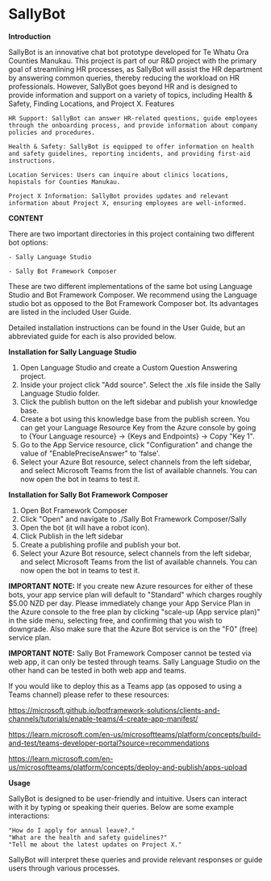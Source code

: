 # SallyBot

**Introduction**

SallyBot is an innovative chat bot prototype developed for Te Whatu Ora Counties Manukau. This project is part of our R&D project with the primary goal of streamlining HR processes, as SallyBot will assist the HR department by answering common queries, thereby reducing the workload on HR professionals. However, SallyBot goes beyond HR and is designed to provide information and support on a variety of topics, including Health & Safety, Finding Locations, and Project X.
Features

    HR Support: SallyBot can answer HR-related questions, guide employees through the onboarding process, and provide information about company policies and procedures.

    Health & Safety: SallyBot is equipped to offer information on health and safety guidelines, reporting incidents, and providing first-aid instructions.

    Location Services: Users can inquire about clinics locations, hopistals for Counties Manukau.

    Project X Information: SallyBot provides updates and relevant information about Project X, ensuring employees are well-informed.

**CONTENT**

There are two important directories in this project containing two different bot options:

    - Sally Language Studio

    - Sally Bot Framework Composer 

These are two different implementations of the same bot using Language Studio and Bot Framework Composer. 
We recommend using the Language studio bot as opposed to the Bot Framework Composer bot. Its advantages are listed in the included User Guide.

Detailed installation instructions can be found in the User Guide, but an abbreviated guide for each is also provided below.

**Installation for Sally Language Studio**
1. Open Language Studio and create a Custom Question Answering project.
2. Inside your project click "Add source". Select the .xls file inside the Sally Language Studio folder.
3. Click the publish button on the left sidebar and publish your knowledge base.
4. Create a bot using this knowledge base from the publish screen. You can get your Language Resource Key from the Azure console by going to {Your Language resource} -> {Keys and Endpoints} -> Copy "Key 1".
5. Go to the App Service resource, click "Configuration" and change the value of "EnablePreciseAnswer" to 'false'.
6. Select your Azure Bot resource, select channels from the left sidebar, and select Microsoft Teams from the list of available channels. You can now open the bot in teams to test it.

**Installation for Sally Bot Framework Composer**
1. Open Bot Framework Composer
2. Click "Open" and navigate to ./Sally Bot Framework Composer/Sally
3. Open the bot (it will have a robot icon).
4. Click Publish in the left sidebar
5. Create a publishing profile and publish your bot.
6. Select your Azure Bot resource, select channels from the left sidebar, and select Microsoft Teams from the list of available channels. You can now open the bot in teams to test it.

**IMPORTANT NOTE:** If you create new Azure resources for either of these bots, your app service plan will default to "Standard" which charges roughly $5.00 NZD per day. Please immediately change your App Service Plan in the Azure console to the free plan by clicking "scale-up (App service plan)" in the side menu, selecting free, and confirming that you wish to downgrade. Also make sure that the Azure Bot service is on the "F0" (free) service plan.
 
**IMPORTANT NOTE:** Sally Bot Framework Composer cannot be tested via web app, it can only be tested through teams. Sally Language Studio on the other hand can be tested in both web app and teams.

If you would like to deploy this as a Teams app (as opposed to using a Teams channel) please refer to these resources:
   
https://microsoft.github.io/botframework-solutions/clients-and-channels/tutorials/enable-teams/4-create-app-manifest/ 

https://learn.microsoft.com/en-us/microsoftteams/platform/concepts/build-and-test/teams-developer-portal?source=recommendations

https://learn.microsoft.com/en-us/microsoftteams/platform/concepts/deploy-and-publish/apps-upload 
    
**Usage**

SallyBot is designed to be user-friendly and intuitive. Users can interact with it by typing or speaking their queries. Below are some example interactions:

    "How do I apply for annual leave?."
    "What are the health and safety guidelines?"
    "Tell me about the latest updates on Project X."

SallyBot will interpret these queries and provide relevant responses or guide users through various processes.
